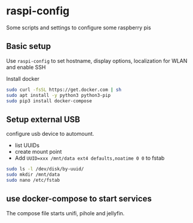 # raspi-config
Some scripts and settings to configure some raspberry pis

## Basic setup
Use `raspi-config` to set hostname, display options, localization for WLAN and enable SSH

Install docker
```sh
sudo curl -fsSL https://get.docker.com | sh
sudo apt install -y python3 python3-pip
sudo pip3 install docker-compose
```
## Setup external USB

configure usb device to automount. 
* list UUIDs
* create mount point
* Add `UUID=xxx /mnt/data ext4 defaults,noatime 0 0` to fstab

```sh
sudo ls -l /dev/disk/by-uuid/
sudo mkdir /mnt/data
sudo nano /etc/fstab
```
## use docker-compose to start services
 The compose file starts unifi, pihole and jellyfin.
